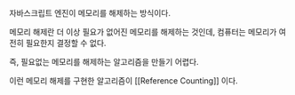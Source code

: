 자바스크립트 엔진이 메모리를 해제하는 방식이다.

메모리 해제란 더 이상 필요가 없어진 메모리를 해제하는 것인데, 컴퓨터는 메모리가 여전히 필요한지 결정할 수 없다.

즉, 필요없는 메모리를 해제하는 알고리즘을 만들기 어렵다.

이런 메모리 해제를 구현한 알고리즘이 [[Reference Counting]] 이다.
